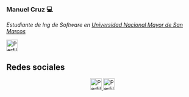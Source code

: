 ### Manuel Cruz :computer:
<p><em>Estudiante de Ing de Software en <a href="https://unmsm.edu.pe/" target="_blank">Universidad Nacional Mayor de San Marcos</a></em></p>
<p >
  <img src="https://www.vectorlogo.zone/logos/reactjs/reactjs-icon.svg" alt="Perfil linkedin /cruzmanuelar" height="30" width="30">
</p>
<h2>Redes sociales</h2>
<p align="center">
  <a href="https://www.linkedin.com/in/cruzmanuelar/" target="_blank">
     <img src="https://www.vectorlogo.zone/logos/linkedin/linkedin-icon.svg" alt="Perfil linkedin /cruzmanuelar" height="30" width="30">
  </a>
  <a href="https://www.instagram.com/codigo.python/" target="_blank">
     <img src="https://www.vectorlogo.zone/logos/instagram/instagram-icon.svg" alt="Perfil instagram /codigo.python" height="30" width="30">
  </a>
  
</p>
